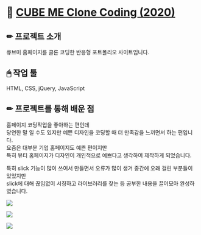 # 📌 [CUBE ME Clone Coding (2020)](http://did3296.dothome.co.kr/cubeme/)

## ✏ 프로젝트 소개
큐브미 홈페이지를 클론 코딩한 반응형 포트폴리오 사이트입니다.  

## 🖱 작업 툴
HTML, CSS, jQuery, JavaScript

## ✏ 프로젝트를 통해 배운 점
홈페이지 코딩작업을 좋아하는 편인데  
당연한 말 일 수도 있지만 예쁜 디자인을 코딩할 때 더 만족감을 느끼면서 하는 편입니다.  
요즘은 대부분 기업 홈페이지도 예쁜 편이지만  
특히 뷰티 홈페이지가 디자인이 개인적으로 예쁘다고 생각하여 제작하게 되었습니다.

특히 slick 기능이 많이 쓰여서 만들면서 오류가 많이 생겨 중간에 오래 걸린 부분들이 있었지만    
slick에 대해 끊임없이 서칭하고 라이브러리를 찾는 등 공부한 내용을 끌어모아 완성하였습니다. 


![](https://images.velog.io/images/hyerimiya/post/a606111d-7c3c-43c4-9dee-e53de2f93231/pc.png)

![](https://images.velog.io/images/hyerimiya/post/28b6871e-2777-4588-ab3d-c542a1e73db2/tablet.png)

![](https://images.velog.io/images/hyerimiya/post/f32cb088-55f9-4b8d-be96-345bc3843436/mobile.png)
